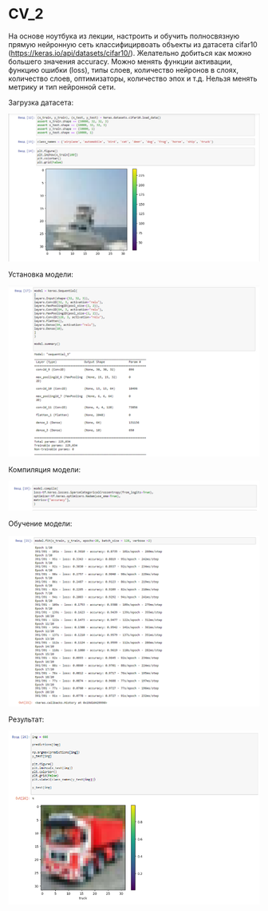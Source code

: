 # CV_2

На основе ноутбука из лекции, настроить и обучить полносвязную прямую нейронную сеть классифицирвоать объекты из датасета cifar10 (https://keras.io/api/datasets/cifar10/). Желательно добиться как можно большего значения accuracy. Можно менять функции активации, функцию ошибки (loss), типы слоев, количество нейронов в слоях, количество слоев, оптимизаторы, количество эпох и т.д. Нельзя менять метрику и тип нейронной сети.

Загрузка датасета:

![Image alt](https://github.com/dnlqwer/CV_2/blob/main/изображения/1.png)

Установка модели:

![Image alt](https://github.com/dnlqwer/CV_2/blob/main/изображения/2.png)

Компиляция модели: 

![Image alt](https://github.com/dnlqwer/CV_2/blob/main/изображения/3.png)

Обучение модели: 

![Image alt](https://github.com/dnlqwer/CV_2/blob/main/изображения/4.png)

Результат:

![Image alt](https://github.com/dnlqwer/CV_2/blob/main/изображения/5.png)



